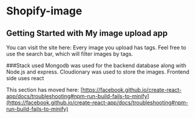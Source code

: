 # Shopify-image
## Getting Started with My image upload app
You can visit the site here:
Every image you upload has tags. Feel free to use the search bar, which will filter images by tags.

###Stack used
Mongodb was used for the backend database along with Node.js and express. Cloudionary was used to store the images.
Frontend side uses react


This section has moved here: [https://facebook.github.io/create-react-app/docs/troubleshooting#npm-run-build-fails-to-minify](https://facebook.github.io/create-react-app/docs/troubleshooting#npm-run-build-fails-to-minify)

